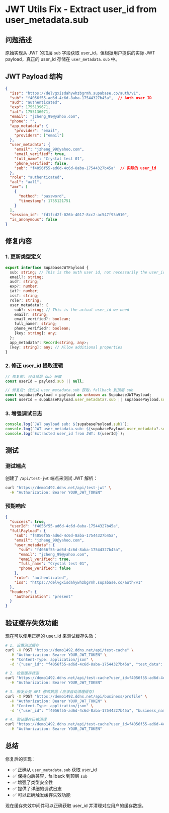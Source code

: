 # JWT Utils Fix - Extract user_id from user_metadata.sub

## 问题描述

原始实现从 JWT 的顶层 `sub` 字段获取 user_id，但根据用户提供的实际 JWT payload，真正的 user_id 存储在 `user_metadata.sub` 中。

## JWT Payload 结构

```json
{
  "iss": "https://delvgxisdahywhzbgrmh.supabase.co/auth/v1",
  "sub": "f4056f55-ad6d-4c6d-8aba-17544327b45a",  // Auth user ID
  "aud": "authenticated",
  "exp": 1755139671,
  "iat": 1755136071,
  "email": "jzheng_99@yahoo.com",
  "phone": "",
  "app_metadata": {
    "provider": "email",
    "providers": ["email"]
  },
  "user_metadata": {
    "email": "jzheng_99@yahoo.com",
    "email_verified": true,
    "full_name": "Crystal test 01",
    "phone_verified": false,
    "sub": "f4056f55-ad6d-4c6d-8aba-17544327b45a"  // 实际的 user_id
  },
  "role": "authenticated",
  "aal": "aal1",
  "amr": [
    {
      "method": "password",
      "timestamp": 1755121751
    }
  ],
  "session_id": "fd1fcd2f-026b-4017-8cc2-ac547f95a910",
  "is_anonymous": false
}
```

## 修复内容

### 1. 更新类型定义

```typescript
export interface SupabaseJWTPayload {
  sub: string; // This is the auth user id, not necessarily the user_id we want
  email?: string;
  aud?: string;
  exp?: number;
  iat?: number;
  iss?: string;
  role?: string;
  user_metadata?: {
    sub?: string; // This is the actual user_id we need
    email?: string;
    email_verified?: boolean;
    full_name?: string;
    phone_verified?: boolean;
    [key: string]: any;
  };
  app_metadata?: Record<string, any>;
  [key: string]: any; // Allow additional properties
}
```

### 2. 修正 user_id 提取逻辑

```typescript
// 修复前: 只从顶层 sub 获取
const userId = payload.sub || null;

// 修复后: 优先从 user_metadata.sub 获取，fallback 到顶层 sub
const supabasePayload = payload as unknown as SupabaseJWTPayload;
const userId = supabasePayload.user_metadata?.sub || supabasePayload.sub || null;
```

### 3. 增强调试日志

```typescript
console.log(`JWT payload sub: ${supabasePayload.sub}`);
console.log(`JWT user_metadata.sub: ${supabasePayload.user_metadata?.sub}`);
console.log(`Extracted user_id from JWT: ${userId}`);
```

## 测试

### 测试端点

创建了 `/api/test-jwt` 端点来测试 JWT 解析：

```bash
curl "https://demo1492.ddns.net/api/test-jwt" \
  -H "Authorization: Bearer YOUR_JWT_TOKEN"
```

### 预期响应

```json
{
  "success": true,
  "userId": "f4056f55-ad6d-4c6d-8aba-17544327b45a",
  "fullPayload": {
    "sub": "f4056f55-ad6d-4c6d-8aba-17544327b45a",
    "email": "jzheng_99@yahoo.com",
    "user_metadata": {
      "sub": "f4056f55-ad6d-4c6d-8aba-17544327b45a",
      "email": "jzheng_99@yahoo.com",
      "email_verified": true,
      "full_name": "Crystal test 01",
      "phone_verified": false
    },
    "role": "authenticated",
    "iss": "https://delvgxisdahywhzbgrmh.supabase.co/auth/v1"
  },
  "headers": {
    "authorization": "present"
  }
}
```

## 验证缓存失效功能

现在可以使用正确的 user_id 来测试缓存失效：

```bash
# 1. 设置测试缓存
curl -X POST "https://demo1492.ddns.net/api/test-cache" \
  -H "Authorization: Bearer YOUR_JWT_TOKEN" \
  -H "Content-Type: application/json" \
  -d '{"user_id": "f4056f55-ad6d-4c6d-8aba-17544327b45a", "test_data": {"test": "data"}}'

# 2. 检查缓存状态
curl "https://demo1492.ddns.net/api/test-cache?user_id=f4056f55-ad6d-4c6d-8aba-17544327b45a" \
  -H "Authorization: Bearer YOUR_JWT_TOKEN"

# 3. 触发业务 API 修改数据 (应该自动清理缓存)
curl -X POST "https://demo1492.ddns.net/api/business/profile" \
  -H "Authorization: Bearer YOUR_JWT_TOKEN" \
  -H "Content-Type: application/json" \
  -d '{"user_id": "f4056f55-ad6d-4c6d-8aba-17544327b45a", "business_name": "Test Business", "business_phone": "123-456-7890"}'

# 4. 验证缓存已被清理
curl "https://demo1492.ddns.net/api/test-cache?user_id=f4056f55-ad6d-4c6d-8aba-17544327b45a" \
  -H "Authorization: Bearer YOUR_JWT_TOKEN"
```

## 总结

修复后的实现：
- ✅ 正确从 `user_metadata.sub` 获取 user_id
- ✅ 保持向后兼容，fallback 到顶层 `sub`
- ✅ 增强了类型安全性
- ✅ 提供了详细的调试日志
- ✅ 可以正确触发缓存失效功能

现在缓存失效中间件可以正确获取 user_id 并清理对应用户的缓存数据。
